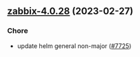 

## [zabbix-4.0.28](https://github.com/succelle/charts/compare/zabbix-4.0.27...zabbix-4.0.28) (2023-02-27)

### Chore

- update helm general non-major ([#7725](https://github.com/succelle/charts/issues/7725))
  
  
